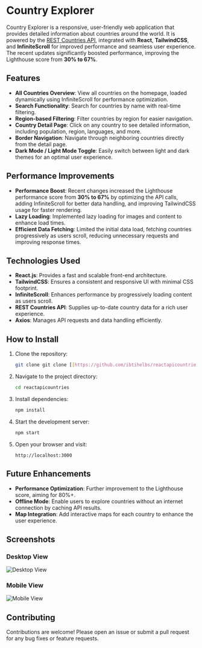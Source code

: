 

# Country Explorer

Country Explorer is a responsive, user-friendly web application that provides detailed information about countries around the world. It is powered by the [REST Countries API](https://restcountries.com), integrated with **React**, **TailwindCSS**, and **InfiniteScroll** for improved performance and seamless user experience. The recent updates significantly boosted performance, improving the Lighthouse score from **30% to 67%**.

## Features

- **All Countries Overview**: View all countries on the homepage, loaded dynamically using InfiniteScroll for performance optimization.
- **Search Functionality**: Search for countries by name with real-time filtering.
- **Region-based Filtering**: Filter countries by region for easier navigation.
- **Country Detail Page**: Click on any country to see detailed information, including population, region, languages, and more.
- **Border Navigation**: Navigate through neighboring countries directly from the detail page.
- **Dark Mode / Light Mode Toggle**: Easily switch between light and dark themes for an optimal user experience.

## Performance Improvements

- **Performance Boost**: Recent changes increased the Lighthouse performance score from **30% to 67%** by optimizing the API calls, adding InfiniteScroll for better data handling, and improving TailwindCSS usage for faster rendering.
- **Lazy Loading**: Implemented lazy loading for images and content to enhance load times.
- **Efficient Data Fetching**: Limited the initial data load, fetching countries progressively as users scroll, reducing unnecessary requests and improving response times.

## Technologies Used

- **React.js**: Provides a fast and scalable front-end architecture.
- **TailwindCSS**: Ensures a consistent and responsive UI with minimal CSS footprint.
- **InfiniteScroll**: Enhances performance by progressively loading content as users scroll.
- **REST Countries API**: Supplies up-to-date country data for a rich user experience.
- **Axios**: Manages API requests and data handling efficiently.

## How to Install

1. Clone the repository:

   ```bash
   git clone git clone [[https://github.com/ibtihelbs/reactapicountries.git](https://github.com/ibtihelbs/reactapicountries)]
   ```

2. Navigate to the project directory:

   ```bash
   cd reactapicountries
   ```

3. Install dependencies:

   ```bash
   npm install
   ```

4. Start the development server:

   ```bash
   npm start
   ```

5. Open your browser and visit:

   ```
   http://localhost:3000
   ```

## Future Enhancements

- **Performance Optimization**: Further improvement to the Lighthouse score, aiming for 80%+.
- **Offline Mode**: Enable users to explore countries without an internet connection by caching API results.
- **Map Integration**: Add interactive maps for each country to enhance the user experience.

## Screenshots

### Desktop View
![Desktop View](./screenshot/desktop.png)

### Mobile View
![Mobile View](./screenshot/mobile.png)

## Contributing

Contributions are welcome! Please open an issue or submit a pull request for any bug fixes or feature requests.


